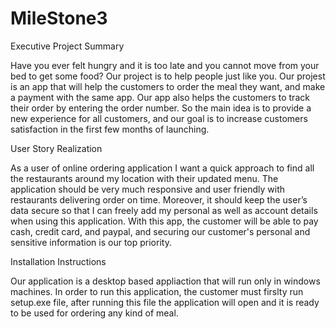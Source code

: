 # MileStone3


Executive Project Summary 

Have you ever felt hungry and it is too late and you cannot move from your bed to get some food? Our project is to help people just like you. 
Our projest is an app that will help the customers to order the meal they want, and make a payment with the same app. Our app also helps the customers to track their order by entering the order number.  So the main idea is to provide a new experience for all customers, and our goal is to increase customers satisfaction in the first few months of launching. 



User Story Realization


As a user of online ordering application I want a quick approach to find all the restaurants around my location with their updated menu. The application should be very much responsive and user friendly with restaurants delivering order on time. Moreover, it should keep the user’s data secure so that I can freely add my personal as well as account details when using this application. With this app, the customer will be able to pay cash, credit card, and paypal, and securing our customer's personal and sensitive information is our top priority. 

Installation Instructions 

Our application is a desktop based appliaction that will run only in windows machines. In order to run this application, the customer must firslty run setup.exe file, after running this file the application will open and it is ready to be used for ordering any kind of meal. 
